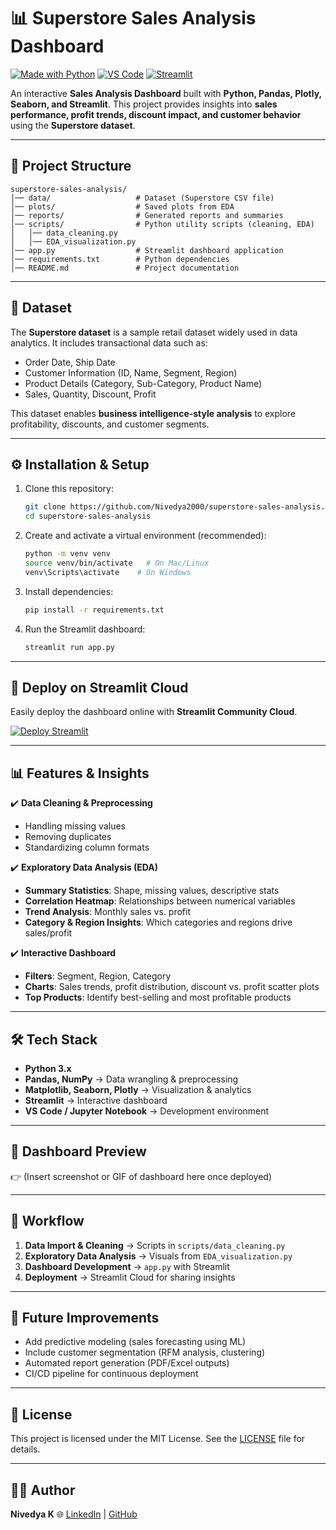 
# 📊 Superstore Sales Analysis Dashboard

[![Made with Python](https://img.shields.io/badge/Made%20with-Python-blue)](https://www.python.org/)
[![VS Code](https://img.shields.io/badge/Editor-VS%20Code-007ACC?logo=visualstudiocode)](https://code.visualstudio.com/)
[![Streamlit](https://img.shields.io/badge/Web%20App-Streamlit-FF4B4B?logo=streamlit)](https://streamlit.io/)

An interactive **Sales Analysis Dashboard** built with **Python, Pandas, Plotly, Seaborn, and Streamlit**.
This project provides insights into **sales performance, profit trends, discount impact, and customer behavior** using the **Superstore dataset**.

---

## 📂 Project Structure

```text
superstore-sales-analysis/
│── data/                   # Dataset (Superstore CSV file)
│── plots/                  # Saved plots from EDA
│── reports/                # Generated reports and summaries
│── scripts/                # Python utility scripts (cleaning, EDA)
│   │── data_cleaning.py
│   │── EDA_visualization.py
│── app.py                  # Streamlit dashboard application
│── requirements.txt        # Python dependencies
│── README.md               # Project documentation
```

---

## 📑 Dataset

The **Superstore dataset** is a sample retail dataset widely used in data analytics.
It includes transactional data such as:

* Order Date, Ship Date
* Customer Information (ID, Name, Segment, Region)
* Product Details (Category, Sub-Category, Product Name)
* Sales, Quantity, Discount, Profit

This dataset enables **business intelligence-style analysis** to explore profitability, discounts, and customer segments.

---

## ⚙️ Installation & Setup

1. Clone this repository:

   ```bash
   git clone https://github.com/Nivedya2000/superstore-sales-analysis.git
   cd superstore-sales-analysis
   ```

2. Create and activate a virtual environment (recommended):

   ```bash
   python -m venv venv
   source venv/bin/activate   # On Mac/Linux
   venv\Scripts\activate    # On Windows
   ```

3. Install dependencies:

   ```bash
   pip install -r requirements.txt
   ```

4. Run the Streamlit dashboard:

   ```bash
   streamlit run app.py
   ```

---

## 🚀 Deploy on Streamlit Cloud

Easily deploy the dashboard online with **Streamlit Community Cloud**.

[![Deploy Streamlit](https://static.streamlit.io/badges/streamlit_badge_black_white.svg)](https://share.streamlit.io/Nivedya2000/superstore-sales-analysis/main/app.py)

---

## 📊 Features & Insights

✔️ **Data Cleaning & Preprocessing**

* Handling missing values
* Removing duplicates
* Standardizing column formats

✔️ **Exploratory Data Analysis (EDA)**

* **Summary Statistics**: Shape, missing values, descriptive stats
* **Correlation Heatmap**: Relationships between numerical variables
* **Trend Analysis**: Monthly sales vs. profit
* **Category & Region Insights**: Which categories and regions drive sales/profit

✔️ **Interactive Dashboard**

* **Filters**: Segment, Region, Category
* **Charts**: Sales trends, profit distribution, discount vs. profit scatter plots
* **Top Products**: Identify best-selling and most profitable products

---

## 🛠️ Tech Stack

* **Python 3.x**
* **Pandas, NumPy** → Data wrangling & preprocessing
* **Matplotlib, Seaborn, Plotly** → Visualization & analytics
* **Streamlit** → Interactive dashboard
* **VS Code / Jupyter Notebook** → Development environment

---

## 📸 Dashboard Preview

👉 (Insert screenshot or GIF of dashboard here once deployed)

---

## 📌 Workflow

1. **Data Import & Cleaning** → Scripts in `scripts/data_cleaning.py`
2. **Exploratory Data Analysis** → Visuals from `EDA_visualization.py`
3. **Dashboard Development** → `app.py` with Streamlit
4. **Deployment** → Streamlit Cloud for sharing insights

---

## 🔮 Future Improvements

* Add predictive modeling (sales forecasting using ML)
* Include customer segmentation (RFM analysis, clustering)
* Automated report generation (PDF/Excel outputs)
* CI/CD pipeline for continuous deployment

---

## 📝 License

This project is licensed under the MIT License.
See the [LICENSE](LICENSE) file for details.

---

## 👩‍💻 Author

**Nivedya K**
🌐 [LinkedIn](https://www.linkedin.com/in/nivedya-k) | [GitHub](https://github.com/Nivedya2000)


